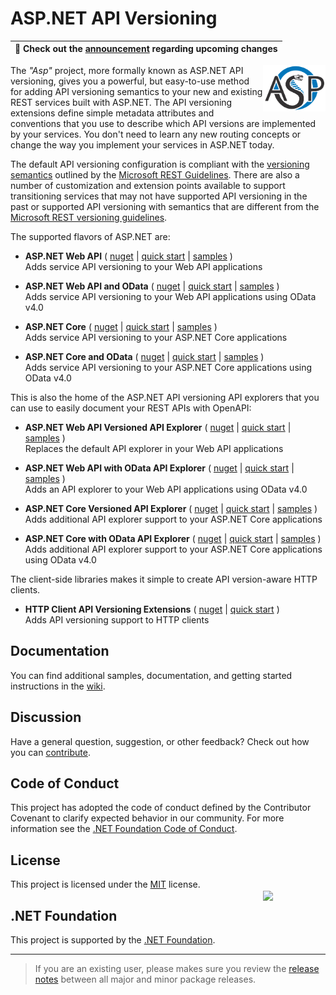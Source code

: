 # ASP.NET API Versioning

| :mega: Check out the [announcement](../discussions/) regarding upcoming changes |
|-|

<img align="right" width="100px" src="logo.svg" />

The _"Asp"_ project, more formally known as ASP.NET API versioning, gives you a powerful, but easy-to-use method for
adding API versioning semantics to your new and existing REST services built with ASP.NET. The API versioning extensions
define simple metadata attributes and conventions that you use to describe which API versions are implemented by your
services. You don't need to learn any new routing concepts or change the way you implement your services in ASP.NET today.

The default API versioning configuration is compliant with the
[versioning semantics](https://github.com/Microsoft/api-guidelines/blob/master/Guidelines.md#12-versioning)
outlined by the [Microsoft REST Guidelines](https://github.com/Microsoft/api-guidelines). There are also a number
of customization and extension points available to support transitioning services that may not have supported API
versioning in the past or supported API versioning with semantics that are different from the
[Microsoft REST versioning guidelines](https://github.com/Microsoft/api-guidelines/blob/master/Guidelines.md#12-versioning).

The supported flavors of ASP.NET are:

* **ASP.NET Web API** (
  [nuget](https://www.nuget.org/packages/Asp.Versioning.WebApi) |
  [quick start](../../wiki/New-Services-Quick-Start#aspnet-web-api) |
  [samples](../../tree/main/examples/AspNet/WebApi) )
  <br>Adds service API versioning to your Web API applications<br>

* **ASP.NET Web API and OData** (
  [nuget](https://www.nuget.org/packages/Asp.Versioning.WebApi.OData) |
  [quick start](../../wiki/New-Services-Quick-Start#aspnet-web-api-with-odata-v40) |
  [samples](../../tree/main/examples/AspNet/OData) )
  <br>Adds service API versioning to your Web API applications using OData v4.0<br>

* **ASP.NET Core** (
  [nuget](https://www.nuget.org/packages/Asp.Versioning) |
  [quick start](../../wiki/New-Services-Quick-Start#aspnet-core) |
  [samples](../../tree/main/examples/AspNetCore/WebApi) )
  <br>Adds service API versioning to your ASP.NET Core applications<br>
  
* **ASP.NET Core and OData** (
  [nuget](https://www.nuget.org/packages/Asp.Versioning.OData) |
  [quick start](../../wiki/New-Services-Quick-Start#aspnet-core-with-odata-v40) |
  [samples](../../tree/main/examples/AspNetCore/OData) )
  <br>Adds service API versioning to your ASP.NET Core applications using OData v4.0

This is also the home of the ASP.NET API versioning API explorers that you can use to easily document your REST APIs with OpenAPI:

* **ASP.NET Web API Versioned API Explorer** (
  [nuget](https://www.nuget.org/packages/Asp.Versioning.WebApi.ApiExplorer) |
  [quick start](../../wiki/API-Documentation#aspnet-web-api) |
  [samples](../../tree/main/examples/AspNet/WebApi/OpenApiWebApiSample) )
  <br>Replaces the default API explorer in your Web API applications<br>

* **ASP.NET Web API with OData API Explorer** (
  [nuget](https://www.nuget.org/packages/Asp.Versioning.WebApi.OData.ApiExplorer) |
  [quick start](../../wiki/API-Documentation#aspnet-web-api-with-odata) |
  [samples](../../tree/main/examples/AspNet/OData/OpenApiODataWebApiSample) )
  <br>Adds an API explorer to your Web API applications using OData v4.0<br>

* **ASP.NET Core Versioned API Explorer** (
  [nuget](https://www.nuget.org/packages/Asp.Versioning.ApiExplorer) |
  [quick start](../../wiki/API-Documentation#aspnet-core) |
  [samples](../../tree/main/examples/AspNetCore/WebApi/OpenApiSample) )
  <br>Adds additional API explorer support to your ASP.NET Core applications<br> 

* **ASP.NET Core with OData API Explorer** (
  [nuget](https://www.nuget.org/packages/Asp.Versioning.OData.ApiExplorer) |
  [quick start](../../wiki/API-Documentation#aspnet-core-with-odata) |
  [samples](../../tree/main/examples/AspNetCore/OData/OpenApiODataSample) )
  <br>Adds additional API explorer support to your ASP.NET Core applications using OData v4.0

The client-side libraries makes it simple to create API version-aware HTTP clients.

* **HTTP Client API Versioning Extensions** (
  [nuget](https://www.nuget.org/packages/Asp.Versioning.Http.Client) |
  [quick start](../../wiki/API-Documentation#http-client) )
  <br>Adds API versioning support to HTTP clients<br>

## Documentation

You can find additional samples, documentation, and getting started instructions in the [wiki](../../wiki).

## Discussion

Have a general question, suggestion, or other feedback? Check out how you can [contribute](CONTRIBUTING.md).

## Code of Conduct

This project has adopted the code of conduct defined by the Contributor Covenant to clarify expected behavior in our community.
For more information see the [.NET Foundation Code of Conduct](https://dotnetfoundation.org/code-of-conduct).

## License

This project is licensed under the [MIT](LICENSE.TXT) license.

## .NET Foundation

[<img align="right" width="100px" style="margin:-70px 0px 0px 0px" src="https://dotnetfoundation.org/img/logo_v4.svg" />](https://dotnetfoundation.org/projects/aspnet-api-versioning)
This project is supported by the [.NET Foundation](https://dotnetfoundation.org).

----
> If you are an existing user, please makes sure you review the [release notes](../../releases) between all major and minor package releases.
